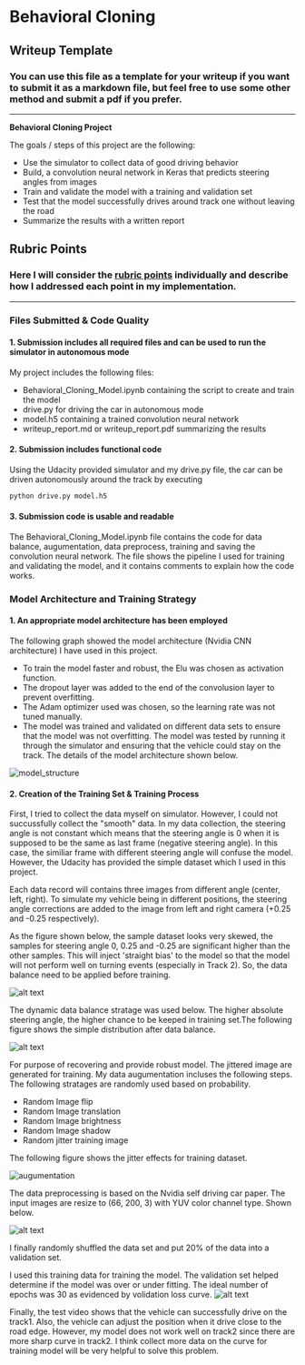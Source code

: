 
# **Behavioral Cloning** 

## Writeup Template

### You can use this file as a template for your writeup if you want to submit it as a markdown file, but feel free to use some other method and submit a pdf if you prefer.

---

**Behavioral Cloning Project**

The goals / steps of this project are the following:
* Use the simulator to collect data of good driving behavior
* Build, a convolution neural network in Keras that predicts steering angles from images
* Train and validate the model with a training and validation set
* Test that the model successfully drives around track one without leaving the road
* Summarize the results with a written report


[//]: # (Image References)

[raw_dist]: ./graph_sup/raw_dist.png "raw_dist"
[balanced]: ./graph_sup/balanced_dist.png "balanced_dist"
[augumentation]: ./graph_sup/augumentation_sample.png "augumentation_sample"
[preprocessed_image]: ./graph_sup/preprocessed_image.png "preprocessed_image"
[model_structure]: ./graph_sup/model_structure.png "model_structure"
[val_loss]: ./graph_sup/val_loss.png "val_loss"

## Rubric Points
### Here I will consider the [rubric points](https://review.udacity.com/#!/rubrics/432/view) individually and describe how I addressed each point in my implementation.  

---
### Files Submitted & Code Quality

#### 1. Submission includes all required files and can be used to run the simulator in autonomous mode

My project includes the following files:
* Behavioral_Cloning_Model.ipynb containing the script to create and train the model
* drive.py for driving the car in autonomous mode
* model.h5 containing a trained convolution neural network 
* writeup_report.md or writeup_report.pdf summarizing the results

#### 2. Submission includes functional code
Using the Udacity provided simulator and my drive.py file, the car can be driven autonomously around the track by executing 
```sh
python drive.py model.h5
```

#### 3. Submission code is usable and readable

The Behavioral_Cloning_Model.ipynb file contains the code for data balance, augumentation, data preprocess, training and saving the convolution neural network. The file shows the pipeline I used for training and validating the model, and it contains comments to explain how the code works.

### Model Architecture and Training Strategy

#### 1. An appropriate model architecture has been employed

The following graph showed the model architecture (Nvidia CNN architecture) I have used in this project. 
* To train the model faster and robust, the Elu was chosen as activation function. 
* The dropout layer was added to the end of the convolusion layer to prevent overfitting. 
* The Adam optimizer used was chosen, so the learning rate was not tuned manually. 
* The model was trained and validated on different data sets to ensure that the model was not overfitting. The model was tested by running it through the simulator and ensuring that the vehicle could stay on the track. The details of the model architecture shown below. 

![model_structure][model_structure]

#### 2. Creation of the Training Set & Training Process

First, I tried to collect the data myself on simulator. However, I could not succussfully collect the "smooth" data. In my data collection, the steering angle is not constant which means that the steering angle is 0 when it is supposed to be the same as last frame (negative steering angle). In this case, the similiar frame with different steering angle will confuse the model. However, the Udacity has provided the simple dataset which I used in this project. 

Each data record will contains three images from different angle (center, left, right). To simulate my vehicle being in different positions, the steering angle corrections are added to the image from left and right camera (+0.25 and -0.25 respectively). 

As the figure shown below, the sample dataset looks very skewed, the samples for steering angle 0, 0.25 and -0.25 are significant higher than the other samples. This will inject 'straight bias' to the model so that the model will not perform well on turning events (especially in Track 2). So, the data balance need to be applied before training.


![alt text][raw_dist]

The dynamic data balance stratage was used below. The higher absolute steering angle, the higher chance to be keeped in training set.The following figure shows the simple distribution after data balance.

![alt text][balanced]

For purpose of recovering and provide robust model. The jittered image are generated for training. My data augumentation incluses the following steps. The following stratages are randomly used based on probability. 

* Random Image flip 
* Random Image translation
* Random Image brightness 
* Random Image shadow 
* Random jitter training image

The following figure shows the jitter effects for training dataset. 

![augumentation][augumentation]

The data preprocessing is based on the Nvidia self driving car paper. The input images are resize to (66, 200, 3) with YUV color channel type. Shown below.

![alt text][preprocessed_image]

I finally randomly shuffled the data set and put 20% of the data into a validation set. 

I used this training data for training the model. The validation set helped determine if the model was over or under fitting. The ideal number of epochs was 30 as evidenced by volidation loss curve.
![alt text][val_loss]


Finally, the test video shows that the vehicle can successfully drive on the track1. Also, the vehicle can adjust the position when it drive close to the road edge. However, my model does not work well on track2 since there are more sharp curve in track2. I think collect more data on the curve for training model will be very helpful to solve this problem. 


